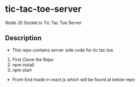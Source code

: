 # tic-tac-toe-server
 Node JS Socket.io Tic Tac Toe Server

## Description
- This repo contains server side code for tic tac toe.

1. First Clone the Repo
2. npm install
3. npm start

- Front-End made in react js which will be found at below repo
